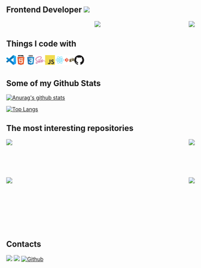 ## Frontend Developer  <img src="https://media.giphy.com/media/WUlplcMpOCEmTGBtBW/giphy.gif" width="25">

<img align="right" src="https://visitor-badge.laobi.icu/badge?page_id=gevorg22">

<div align="center">
<img src="https://intro.rustbridge.com/img/ferris.gif" width="300"> 
</div>



<h2>Things I code with</h2>
<p align="left"> 
<img align="left" alt="Visual Studio Code" width="26px" src="https://raw.githubusercontent.com/github/explore/80688e429a7d4ef2fca1e82350fe8e3517d3494d/topics/visual-studio-code/visual-studio-code.png" />
<img align="left" alt="HTML5" width="26px" src="https://raw.githubusercontent.com/github/explore/80688e429a7d4ef2fca1e82350fe8e3517d3494d/topics/html/html.png" />
<img align="left" alt="CSS3" width="26px" src="https://raw.githubusercontent.com/github/explore/80688e429a7d4ef2fca1e82350fe8e3517d3494d/topics/css/css.png" />
<img align="left" alt="Sass" width="26px" src="https://raw.githubusercontent.com/github/explore/80688e429a7d4ef2fca1e82350fe8e3517d3494d/topics/sass/sass.png" />
<img align="left" alt="JavaScript" width="26px" src="https://raw.githubusercontent.com/github/explore/80688e429a7d4ef2fca1e82350fe8e3517d3494d/topics/javascript/javascript.png" />
<img align="left" alt="React" width="26px" src="https://raw.githubusercontent.com/github/explore/80688e429a7d4ef2fca1e82350fe8e3517d3494d/topics/react/react.png" />
<img align="left" alt="Git" width="26px" src="https://raw.githubusercontent.com/github/explore/80688e429a7d4ef2fca1e82350fe8e3517d3494d/topics/git/git.png" />
<img align="left" alt="GitHub" width="26px" src="https://raw.githubusercontent.com/github/explore/78df643247d429f6cc873026c0622819ad797942/topics/github/github.png" />
</p>

<br />
<br />

## Some of my Github Stats

[![Anurag's github stats](https://github-readme-stats.vercel.app/api/?username=gevorg22&show_icons=true&hide=issues,contribs)](https://github.com/anuraghazra/github-readme-stats)<br />

[![Top Langs](https://github-readme-stats.vercel.app/api/top-langs/?username=gevorg22&layout=compact)](https://github.com/anuraghazra/github-readme-stats) <br />

## The most interesting repositories

<div width="100%" align="center">
  <a align="left" href="https://github.com/gevorg22/react-gkara-store" title="react-gkara-store"><img align="left" src="https://github-readme-stats.vercel.app/api/pin/?username=gevorg22&repo=react-gkara-store&theme=react&bg_color=333333&border_color=0D1117&border_radius=10&title_color=C9D1D9"></a><a align="right" href="https://github.com/gevorg22/react-radio-player" title="react-radio-player"><img align="right" src="https://github-readme-stats.vercel.app/api/pin/?username=gevorg22&repo=react-radio-player&theme=react&bg_color=333333&border_color=0D1117&border_radius=10&title_color=C9D1D9"></a>
</div>
<br/><br/><br/><br/><br/><br/>


<div width="100%" align="center">
  <a align="left" href="https://github.com/gevorg22/react-gym-journal" title="react-gym-journal"><img align="left" src="https://github-readme-stats.vercel.app/api/pin/?username=gevorg22&repo=react-gym-journal&theme=react&bg_color=333333&border_color=0D1117&border_radius=10&title_color=C9D1D9"></a>
  <a align="right" href="https://github.com/gevorg22/cheaptrips" title="cheaptrips"><img align="right" src="https://github-readme-stats.vercel.app/api/pin/?username=gevorg22&repo=cheaptrips&theme=react&bg_color=333333&border_color=0D1117&border_radius=10&title_color=C9D1D9"></a>
</div>
<br/><br/><br/><br/><br/><br/>

<br/>
<br/>

## Contacts

<p><a href="https://t.me/Gevorg1989" target="_blank"><img src="https://img.shields.io/badge/telegram-%2312100E.svg?&style=for-the-badge&logo=telegram&logoColor=white"></a> <a href="https://www.instagram.com/gevorg.kara/" target="_blank"><img src="https://img.shields.io/badge/instagram-%23E4405F.svg?&style=for-the-badge&logo=instagram&logoColor=white"></a> <a href="https://github.com/gevorg22" target="_blank"><img alt="Github" src="https://img.shields.io/badge/GitHub-%2312100E.svg?&style=for-the-badge&logo=Github&logoColor=white" /></a></p>
